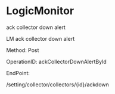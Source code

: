 #     LogicMonitor


ack collector down alert

LM ack collector down alert

Method: Post

OperationID: ackCollectorDownAlertById

EndPoint:

/setting/collector/collectors/{id}/ackdown
